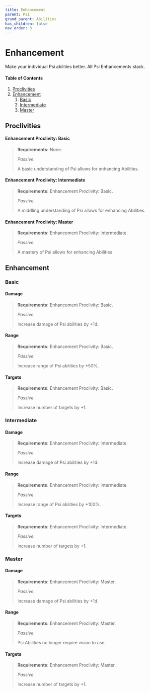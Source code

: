 ```yaml
---
title: Enhancement
parent: Psi
grand_parent: Abilities
has_children: false
nav_order: 3
---
```


# Enhancement

Make your individual Psi abilities better. All Psi Enhancements stack.

#### Table of Contents
1. [Proclivities](#proclivities)
2. [Enhancement](#enhancement-1)
    1. [Basic](#basic)
    2. [Intermediate](#intermediate)
    3. [Master](#master)

## Proclivities

#### Enhancement Proclivity: Basic
> **Requirements:** None.
> 
> *Passive.*
> 
> A basic understanding of Psi allows for enhancing Abilities.

#### Enhancement Proclivity: Intermediate
> **Requirements:** Enhancement Proclivity: Basic.
> 
> *Passive.*
> 
> A middling understanding of Psi allows for enhancing Abilities.

#### Enhancement Proclivity: Master
> **Requirements:** Enhancement Proclivity: Intermediate.
> 
> *Passive.*
> 
> A mastery of Psi allows for enhancing Abilities.

## Enhancement

### Basic

#### Damage
> **Requirements:** Enhancement Proclivity: Basic.
> 
> *Passive.*
> 
> Increase damage of Psi abilities by +1d.

#### Range
> **Requirements:** Enhancement Proclivity: Basic.
> 
> *Passive.*
> 
> Increase range of Psi abilities by +50%.

#### Targets
> **Requirements:** Enhancement Proclivity: Basic.
> 
> *Passive.*
> 
> Increase number of targets by +1.

### Intermediate

#### Damage
> **Requirements:** Enhancement Proclivity: Intermediate.
> 
> *Passive.*
> 
> Increase damage of Psi abilities by +1d.

#### Range
> **Requirements:** Enhancement Proclivity: Intermediate.
> 
> *Passive.*
> 
> Increase range of Psi abilities by +100%.

#### Targets
> **Requirements:** Enhancement Proclivity: Intermediate.
> 
> *Passive.*
> 
> Increase number of targets by +1.

### Master

#### Damage
> **Requirements:** Enhancement Proclivity: Master.
> 
> *Passive.*
> 
> Increase damage of Psi abilities by +1d.

#### Range
> **Requirements:** Enhancement Proclivity: Master.
> 
> *Passive.*
> 
> Psi Abilities no longer require vision to use.

#### Targets
> **Requirements:** Enhancement Proclivity: Master.
> 
> *Passive.*
> 
> Increase number of targets by +1.
